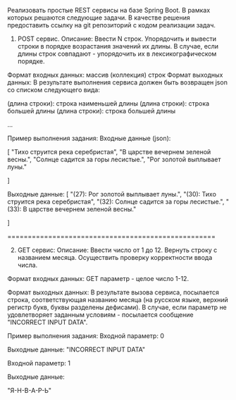 Реализовать простые REST сервисы на базе Spring Boot. В рамках которых решаются следующие задачи.
В качестве решения предоставить ссылку на git репозиторий с кодом реализации задач.

1) POST сервис.
Описание: Ввести N строк. Упорядочить и вывести строки в порядке возрастания значений их длины. В случае, если длины строк совпадают - упорядочить их в лексикографическом порядке.

Формат входных данных: массив (коллекция) строк
Формат выходных данных: В результате выполнения сервиса должен быть возвращен json со списком следующего вида:

 
(длина строки): строка наименьшей длины
(длина строки): строка большей длины
(длина строки): строка большей длины

...

Пример выполнения задания:
Входные данные (json):

[
            "Тихо струится река серебристая",
            "В царстве вечернем зеленой весны.",
            "Солнце садится за горы лесистые.",
            "Рог золотой выплывает луны."
            
]

Выходные данные:
[
            "(27): Рог золотой выплывает луны.",
            "(30): Тихо струится река серебристая",
            "(32): Солнце садится за горы лесистые.",
            "(33): В царстве вечернем зеленой весны."
            
]

 

===================================================

2) GET сервис:
Описание: Ввести число от 1 до 12. Вернуть строку с названием месяца.
Осуществить проверку корректности ввода числа.

Формат входных данных: GET параметр - целое число 1-12.

Формат выходных данных: В результате вызова сервиса, посылается строка, соответствующая названию месяца (на русском языке, верхний регистр букв, буквы разделены дефисами).
В случае, если параметр не удовлетворяет заданным условиям - посылается сообщение "INCORRECT INPUT DATA".

Пример выполнения задания:
Входной параметр:
0

Выходные данные:
"INCORRECT INPUT DATA"
 
Входной параметр:
1

Выходные данные:

"Я-Н-В-А-Р-Ь"